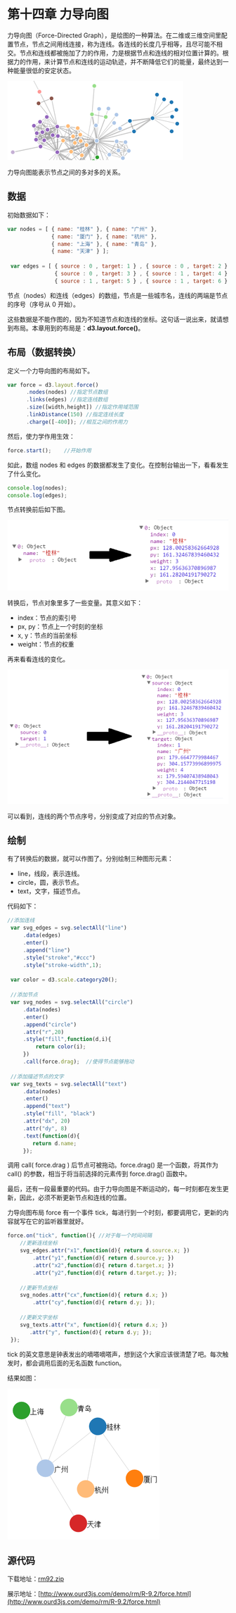 # 第十四章 力导向图

力导向图（Force-Directed Graph），是绘图的一种算法。在二维或三维空间里配置节点，节点之间用线连接，称为连线。各连线的长度几乎相等，且尽可能不相交。节点和连线都被施加了力的作用，力是根据节点和连线的相对位置计算的。根据力的作用，来计算节点和连线的运动轨迹，并不断降低它们的能量，最终达到一种能量很低的安定状态。

![力导向图](./images/force-1.png)

力导向图能表示节点之间的多对多的关系。

## 数据

初始数据如下：

```javascript
var nodes = [ { name: "桂林" }, { name: "广州" },
              { name: "厦门" }, { name: "杭州" },
              { name: "上海" }, { name: "青岛" },
              { name: "天津" } ];
 
 var edges = [ { source : 0 , target: 1 } , { source : 0 , target: 2 } ,
               { source : 0 , target: 3 } , { source : 1 , target: 4 } ,
               { source : 1 , target: 5 } , { source : 1 , target: 6 } ];
```

节点（nodes）和连线（edges）的数组，节点是一些城市名，连线的两端是节点的序号（序号从 0 开始）。

这些数据是不能作图的，因为不知道节点和连线的坐标。这句话一说出来，就请想到布局。本章用到的布局是：**d3.layout.force()**。

## 布局（数据转换）

定义一个力导向图的布局如下。

```javascript
var force = d3.layout.force()
      .nodes(nodes) //指定节点数组
      .links(edges) //指定连线数组
      .size([width,height]) //指定作用域范围
      .linkDistance(150) //指定连线长度
      .charge([-400]); //相互之间的作用力
```

然后，使力学作用生效：

```javascript
force.start();    //开始作用
```

如此，数组 nodes 和 edges 的数据都发生了变化。在控制台输出一下，看看发生了什么变化。

```javascript
console.log(nodes);
console.log(edges);
```

节点转换前后如下图。

![节点转换前后](./images/force-2.png)

转换后，节点对象里多了一些变量。其意义如下：

- index：节点的索引号
- px, py：节点上一个时刻的坐标
- x, y：节点的当前坐标
- weight：节点的权重

再来看看连线的变化。

![连线转换前后](./images/force-3.png)

可以看到，连线的两个节点序号，分别变成了对应的节点对象。

## 绘制

有了转换后的数据，就可以作图了。分别绘制三种图形元素：

- line，线段，表示连线。
- circle，圆，表示节点。
- text，文字，描述节点。

代码如下：

```javascript
//添加连线 
 var svg_edges = svg.selectAll("line")
     .data(edges)
     .enter()
     .append("line")
     .style("stroke","#ccc")
     .style("stroke-width",1);
 
 var color = d3.scale.category20();
 
 //添加节点 
 var svg_nodes = svg.selectAll("circle")
     .data(nodes)
     .enter()
     .append("circle")
     .attr("r",20)
     .style("fill",function(d,i){
         return color(i);
     })
     .call(force.drag);  //使得节点能够拖动

 //添加描述节点的文字
 var svg_texts = svg.selectAll("text")
     .data(nodes)
     .enter()
     .append("text")
     .style("fill", "black")
     .attr("dx", 20)
     .attr("dy", 8)
     .text(function(d){
        return d.name;
     });
```

调用 call( force.drag ) 后节点可被拖动。force.drag() 是一个函数，将其作为 call() 的参数，相当于将当前选择的元素传到 force.drag() 函数中。

最后，还有一段最重要的代码。由于力导向图是不断运动的，每一时刻都在发生更新，因此，必须不断更新节点和连线的位置。

力导向图布局 force 有一个事件 tick，每进行到一个时刻，都要调用它，更新的内容就写在它的监听器里就好。

```javascript
force.on("tick", function(){ //对于每一个时间间隔
    //更新连线坐标
    svg_edges.attr("x1",function(d){ return d.source.x; })
        .attr("y1",function(d){ return d.source.y; })
        .attr("x2",function(d){ return d.target.x; })
        .attr("y2",function(d){ return d.target.y; });
 
    //更新节点坐标
    svg_nodes.attr("cx",function(d){ return d.x; })
        .attr("cy",function(d){ return d.y; });

    //更新文字坐标
    svg_texts.attr("x", function(d){ return d.x; })
       .attr("y", function(d){ return d.y; });
 });
```

tick 的英文意思是钟表发出的嘀嗒嘀嗒声，想到这个大家应该很清楚了吧。每次触发时，都会调用后面的无名函数 function。

结果如图：

![结果](./images/force-4.png)


## 源代码

下载地址：[rm92.zip](http://www.ourd3js.com/src/rm/rm92.zip)

展示地址：[http://www.ourd3js.com/demo/rm/R-9.2/force.html](http://www.ourd3js.com/demo/rm/R-9.2/force.html)
